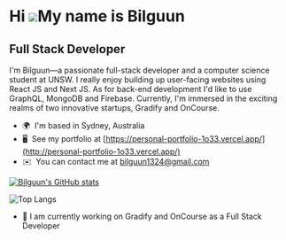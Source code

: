 Hi ![](https://user-images.githubusercontent.com/18350557/176309783-0785949b-9127-417c-8b55-ab5a4333674e.gif)My name is Bilguun
===============================================================================================================================

Full Stack Developer
--------------------

I'm Bilguun—a passionate full-stack developer and a computer science student at UNSW. I really enjoy building up user-facing websites using React JS and Next JS. As for back-end development I'd like to use GraphQL, MongoDB and Firebase. Currently, I'm immersed in the exciting realms of two innovative startups, Gradify and OnCourse.

*   🌍  I'm based in Sydney, Australia
*   🖥️  See my portfolio at [https://personal-portfolio-1o33.vercel.app/](http://personal-portfolio-1o33.vercel.app/)
*   ✉️  You can contact me at [bilguun1324@gmail.com](mailto:bilguun1324@gmail.com)


[![Bilguun's GitHub stats](https://github-readme-stats.vercel.app/api?username=Bilguun1324&hide=contribs,stars&theme=transparent&show_icons=true&show=prs_merged_percentage&rank_icon=github)](https://github.com/Bilguun1324/github-readme-stats)

![Top Langs](https://github-readme-stats.vercel.app/api/top-langs/?username=Bilguun1324&theme=transparent)

* 🚀 I am currently working on Gradify and OnCourse as a Full Stack Developer
